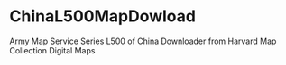 ChinaL500MapDowload
===================

Army Map Service Series L500 of China Downloader from Harvard Map Collection Digital Maps
